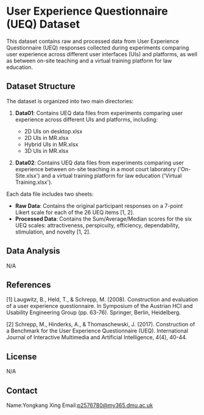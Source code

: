 # User Experience Questionnaire (UEQ) Dataset

This dataset contains raw and processed data from User Experience Questionnaire (UEQ) responses collected during experiments comparing user experience across different user interfaces (UIs) and platforms, as well as between on-site teaching and a virtual training platform for law education.

## Dataset Structure

The dataset is organized into two main directories:

1. **Data01**: Contains UEQ data files from experiments comparing user experience across different UIs and platforms, including:
   - 2D UIs on desktop.xlsx
   - 2D UIs in MR.xlsx
   - Hybrid UIs in MR.xlsx
   - 3D UIs in MR.xlsx

2. **Data02**: Contains UEQ data files from experiments comparing user experience between on-site teaching in a moot court laboratory ('On-Site.xlsx') and a virtual training platform for law education ('Virtual Training.xlsx').

Each data file includes two sheets:

- **Raw Data**: Contains the original participant responses on a 7-point Likert scale for each of the 26 UEQ items [1, 2].
- **Processed Data**: Contains the Sum/Average/Median scores for the six UEQ scales: attractiveness, perspicuity, efficiency, dependability, stimulation, and novelty [1, 2].

## Data Analysis

N/A

## References

[1] Laugwitz, B., Held, T., & Schrepp, M. (2008). Construction and evaluation of a user experience questionnaire. In Symposium of the Austrian HCI and Usability Engineering Group (pp. 63-76). Springer, Berlin, Heidelberg.

[2] Schrepp, M., Hinderks, A., & Thomaschewski, J. (2017). Construction of a Benchmark for the User Experience Questionnaire (UEQ). International Journal of Interactive Multimedia and Artificial Intelligence, 4(4), 40-44.

## License

N/A

## Contact

Name:Yongkang Xing   Email:p2576780@my365.dmu.ac.uk
